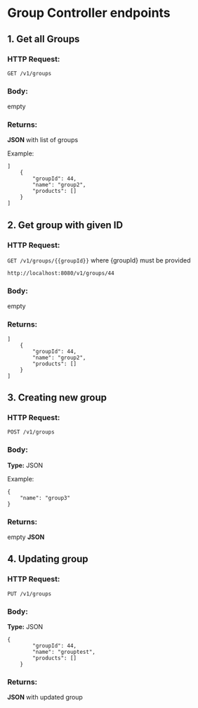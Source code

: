 
# Group Controller endpoints



## 1. Get all Groups

### HTTP Request:
`GET /v1/groups`

### Body:
empty

### Returns:
**JSON** with list of groups 

Example:
```
]
    {
        "groupId": 44,
        "name": "group2",
        "products": []
    }
]
```
## 2. Get group with given ID

### HTTP Request:
`GET /v1/groups/{{groupId}}` where {groupId} must be provided

```
http://localhost:8080/v1/groups/44
```

### Body:
empty

### Returns:
```
]
    {
        "groupId": 44,
        "name": "group2",
        "products": []
    }
]
```


## 3. Creating new group

### HTTP Request:
`POST /v1/groups`

### Body:
**Type:** JSON

Example:
```
{
    "name": "group3"
}
```
### Returns:
empty **JSON**

## 4. Updating group

### HTTP Request:
`PUT /v1/groups`

### Body:
**Type:** JSON

```
{
        "groupId": 44,
        "name": "grouptest",
        "products": []
    }
```

### Returns:
**JSON** with updated group


